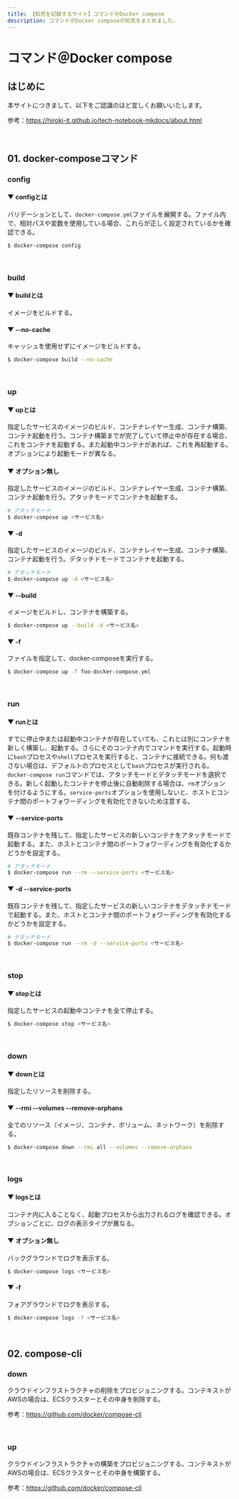 ```yaml
---
title: 【知見を記録するサイト】コマンド＠Docker compose
description: コマンド＠Docker composeの知見をまとめました。
---
```


# コマンド＠Docker compose

## はじめに

本サイトにつきまして、以下をご認識のほど宜しくお願いいたします。

参考：https://hiroki-it.github.io/tech-notebook-mkdocs/about.html

<br>

## 01. docker-composeコマンド

### config

#### ▼ configとは

バリデーションとして、```docker-compose.yml```ファイルを展開する。ファイル内で、相対パスや変数を使用している場合、これらが正しく設定されているかを確認できる。

```bash
$ docker-compose config
```

<br>

### build

#### ▼ buildとは

イメージをビルドする。

#### ▼ --no-cache

キャッシュを使用せずにイメージをビルドする。

```bash
$ docker-compose build --no-cache
```

<br>

### up 

#### ▼ upとは

指定したサービスのイメージのビルド、コンテナレイヤー生成、コンテナ構築、コンテナ起動を行う。コンテナ構築までが完了していて停止中が存在する場合、これをコンテナを起動する。また起動中コンテナがあれば、これを再起動する。オプションにより起動モードが異なる。

#### ▼ オプション無し

指定したサービスのイメージのビルド、コンテナレイヤー生成、コンテナ構築、コンテナ起動を行う。アタッチモードでコンテナを起動する。

```bash
# アタッチモード
$ docker-compose up <サービス名>
```

#### ▼ -d

指定したサービスのイメージのビルド、コンテナレイヤー生成、コンテナ構築、コンテナ起動を行う。デタッチドモードでコンテナを起動する。

```bash
# デタッチモード
$ docker-compose up -d <サービス名>
```

#### ▼ --build

イメージをビルドし、コンテナを構築する。

```bash
$ docker-compose up --build -d <サービス名>
```

#### ▼ -f

ファイルを指定して、docker-composeを実行する。

```bash
$ docker-compose up -f foo-docker-compose.yml
```

<br>

### run

#### ▼ runとは

すでに停止中または起動中コンテナが存在していても、これとは別にコンテナを新しく構築し、起動する。さらにそのコンテナ内でコマンドを実行する。起動時に```bash```プロセスや```shell```プロセスを実行すると、コンテナに接続できる。何も渡さない場合は、デフォルトのプロセスとして```bash```プロセスが実行される。```docker-compose run```コマンドでは、アタッチモードとデタッチモードを選択できる。新しく起動したコンテナを停止後に自動削除する場合は、```rm```オプションを付けるようにする。```service-ports```オプションを使用しないと、ホストとコンテナ間のポートフォワーディングを有効化できないため注意する。

#### ▼ --service-ports

既存コンテナを残して、指定したサービスの新しいコンテナをアタッチモードで起動する。また、ホストとコンテナ間のポートフォワーディングを有効化するかどうかを設定する。

```bash
# アタッチモード
$ docker-compose run --rm --service-ports <サービス名>
```

#### ▼ -d --service-ports

既存コンテナを残して、指定したサービスの新しいコンテナをデタッチドモードで起動する。また、ホストとコンテナ間のポートフォワーディングを有効化するかどうかを設定する。

```bash
# デタッチモード
$ docker-compose run --rm -d --service-ports <サービス名>
```

<br>

### stop

#### ▼ stopとは

指定したサービスの起動中コンテナを全て停止する。

```bash
$ docker-compose stop <サービス名>
```

<br>

### down

#### ▼ downとは

指定したリソースを削除する。

#### ▼ --rmi --volumes --remove-orphans

全てのリソース（イメージ、コンテナ、ボリューム、ネットワーク）を削除する。

```bash
$ docker-compose down --rmi all --volumes --remove-orphans
```

<br>

### logs

#### ▼ logsとは

コンテナ内に入ることなく、起動プロセスから出力されるログを確認できる。オプションごとに、ログの表示タイプが異なる。

#### ▼ オプション無し

バックグラウンドでログを表示する。

```bash
$ docker-compose logs <サービス名>
```

#### ▼ -f

フォアグラウンドでログを表示する。

```bash
$ docker-compose logs -f <サービス名>
```

<br>

## 02. compose-cli

### down

クラウドインフラストラクチャの削除をプロビジョニングする。コンテキストがAWSの場合は、ECSクラスターとその中身を削除する。

参考：https://github.com/docker/compose-cli

<br>

### up

クラウドインフラストラクチャの構築をプロビジョニングする。コンテキストがAWSの場合は、ECSクラスターとその中身を構築する。

参考：https://github.com/docker/compose-cli

<br>

